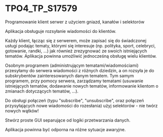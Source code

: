 # TPO4_TP_S17579

Programowanie klient serwer z użyciem gniazd, kanałów i selektorów


Aplikacja obsługuje rozsyłanie wiadomości do klientów. 

Każdy klient, łącząc się z serwerem, może zapisać się do świadczonej usługi podając tematy, którymi się interesuje (np. polityka, sport, celebryci, gotowanie, randki, ...) jak również zrezygnować ze swoich istniejących tematów. Aplikacja powinna umożliwić jednocześną obsługę wielu klientów.

Osobnym programem (administrującym tematami/wiadomościami) przesyłamy do serwera wiadomości z różnych dziedzin, a on rozsyła je do subskrybentów zainteresowanych danym tematem. Tym samym programem, przy pomocy serwera, zarządzamy tematami (usuwanie istniejących tematów, dodawanie nowych tematów, informowanie klientom o zmianach dotyczących tematów, ...).

Do obsługi połączeń (typu "subscribe", "unsubscribe", oraz połączeń przysyłających nowe wiadomości do rozesłania) użyj selektorów - nie twórz nowych wątków!

Stwórz proste GUI separujące od logiki przetwarzania danych. 

Aplikacja powinna być odporna na różne sytuacje awaryjne.
